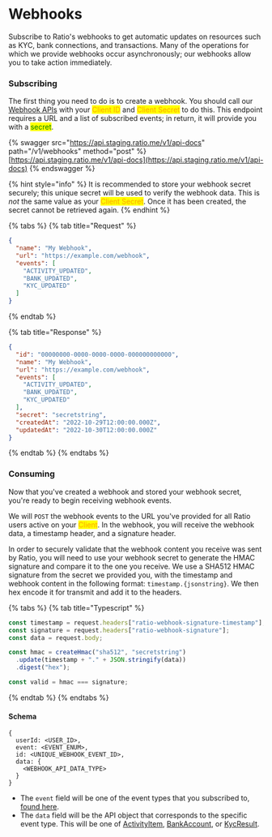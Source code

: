 # Webhooks

Subscribe to Ratio's webhooks to get automatic updates on resources such as KYC, bank connections, and transactions. Many of the operations for which we provide webhooks occur asynchronously; our webhooks allow you to take action immediately.

### Subscribing

The first thing you need to do is to create a webhook. You should call our [Webhook APIs](../reference/api/webhook-registrations.md) with your <mark style="color:orange;">Client ID</mark> and <mark style="color:orange;">Client Secret</mark> to do this. This endpoint requires a URL and a list of subscribed events; in return, it will provide you with a <mark style="color:green;">secret</mark>.&#x20;

{% swagger src="https://api.staging.ratio.me/v1/api-docs" path="/v1/webhooks" method="post" %}
[https://api.staging.ratio.me/v1/api-docs](https://api.staging.ratio.me/v1/api-docs)
{% endswagger %}

{% hint style="info" %}
It is recommended to store your webhook secret securely; this unique secret will be used to verify the webhook data. This is _not_ the same value as your <mark style="color:orange;">Client Secret</mark>. Once it has been created, the secret cannot be retrieved again.
{% endhint %}

{% tabs %}
{% tab title="Request" %}
```json
{
  "name": "My Webhook",
  "url": "https://example.com/webhook",
  "events": [
    "ACTIVITY_UPDATED",
    "BANK_UPDATED",
    "KYC_UPDATED"
  ]
}
```
{% endtab %}

{% tab title="Response" %}
```json
{
  "id": "00000000-0000-0000-0000-000000000000",
  "name": "My Webhook",
  "url": "https://example.com/webhook",
  "events": [
    "ACTIVITY_UPDATED",
    "BANK_UPDATED",
    "KYC_UPDATED"
  ],
  "secret": "secretstring",
  "createdAt": "2022-10-29T12:00:00.000Z",
  "updatedAt": "2022-10-30T12:00:00.000Z"
}
```
{% endtab %}
{% endtabs %}

### Consuming

Now that you've created a webhook and stored your webhook secret, you're ready to begin receiving webhook events.

We will `POST` the webhook events to the URL you've provided for all Ratio users active on your <mark style="color:orange;">Client</mark>. In the webhook, you will receive the webhook data, a timestamp header, and a signature header.

In order to securely validate that the webhook content you receive was sent by Ratio, you will need to use your webhook secret to generate the HMAC signature and compare it to the one you receive. We use a SHA512 HMAC signature from the secret we provided you, with the timestamp and webhook content in the following format: `timestamp.{jsonstring}`. We then hex encode it for transmit and add it to the headers.

{% tabs %}
{% tab title="Typescript" %}
```typescript
const timestamp = request.headers["ratio-webhook-signature-timestamp"];
const signature = request.headers["ratio-webhook-signature"];
const data = request.body;

const hmac = createHmac("sha512", "secretstring")
  .update(timestamp + "." + JSON.stringify(data))
  .digest("hex");

const valid = hmac === signature;
```
{% endtab %}
{% endtabs %}

#### Schema

```
{
  userId: <USER_ID>,
  event: <EVENT_ENUM>,
  id: <UNIQUE_WEBHOOK_EVENT_ID>,
  data: {
    <WEBHOOK_API_DATA_TYPE>
  }
}
```

* The `event` field will be one of the event types that you subscribed to, [found here](../reference/api/types-glossary.md#webhookevent).
* The `data` field will be the API object that corresponds to the specific event type. This will be one of [ActivityItem](../reference/api/types-glossary.md#activityitem), [BankAccount](../reference/api/types-glossary.md#bankaccount), or [KycResult](../reference/api/types-glossary.md#kycresult).
